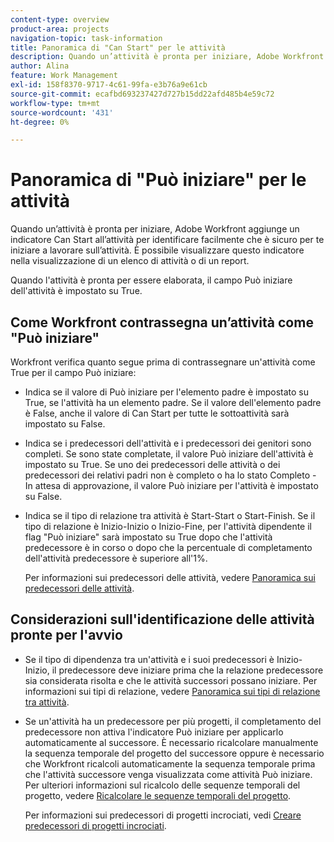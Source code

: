 ```yaml
---
content-type: overview
product-area: projects
navigation-topic: task-information
title: Panoramica di "Can Start" per le attività
description: Quando un’attività è pronta per iniziare, Adobe Workfront aggiunge un indicatore Can Start all’attività per identificare facilmente che è sicuro per te iniziare a lavorare sull’attività. È possibile visualizzare questo indicatore nella visualizzazione di un elenco di attività o di un report.
author: Alina
feature: Work Management
exl-id: 158f8370-9717-4c61-99fa-e3b76a9e61cb
source-git-commit: ecafbd693237427d727b15dd22afd485b4e59c72
workflow-type: tm+mt
source-wordcount: '431'
ht-degree: 0%

---
```


# Panoramica di &quot;Può iniziare&quot; per le attività

Quando un’attività è pronta per iniziare, Adobe Workfront aggiunge un indicatore Can Start all’attività per identificare facilmente che è sicuro per te iniziare a lavorare sull’attività. È possibile visualizzare questo indicatore nella visualizzazione di un elenco di attività o di un report.

Quando l&#39;attività è pronta per essere elaborata, il campo Può iniziare dell&#39;attività è impostato su True.

## Come Workfront contrassegna un’attività come &quot;Può iniziare&quot;

Workfront verifica quanto segue prima di contrassegnare un&#39;attività come True per il campo Può iniziare:

* Indica se il valore di Può iniziare per l&#39;elemento padre è impostato su True, se l&#39;attività ha un elemento padre. Se il valore dell&#39;elemento padre è False, anche il valore di Can Start per tutte le sottoattività sarà impostato su False.
* Indica se i predecessori dell&#39;attività e i predecessori dei genitori sono completi. Se sono state completate, il valore Può iniziare dell&#39;attività è impostato su True. Se uno dei predecessori delle attività o dei predecessori dei relativi padri non è completo o ha lo stato Completo - In attesa di approvazione, il valore Può iniziare per l&#39;attività è impostato su False.
* Indica se il tipo di relazione tra attività è Start-Start o Start-Finish. Se il tipo di relazione è Inizio-Inizio o Inizio-Fine, per l&#39;attività dipendente il flag &quot;Può iniziare&quot; sarà impostato su True dopo che l&#39;attività predecessore è in corso o dopo che la percentuale di completamento dell&#39;attività predecessore è superiore all&#39;1%.

  Per informazioni sui predecessori delle attività, vedere [Panoramica sui predecessori delle attività](../../../manage-work/tasks/use-prdcssrs/predecessors-overview.md).

## Considerazioni sull&#39;identificazione delle attività pronte per l&#39;avvio

* Se il tipo di dipendenza tra un&#39;attività e i suoi predecessori è Inizio-Inizio, il predecessore deve iniziare prima che la relazione predecessore sia considerata risolta e che le attività successori possano iniziare. Per informazioni sui tipi di relazione, vedere [Panoramica sui tipi di relazione tra attività](../../../manage-work/tasks/use-prdcssrs/task-dependency-types.md).
* Se un&#39;attività ha un predecessore per più progetti, il completamento del predecessore non attiva l&#39;indicatore Può iniziare per applicarlo automaticamente al successore. È necessario ricalcolare manualmente la sequenza temporale del progetto del successore oppure è necessario che Workfront ricalcoli automaticamente la sequenza temporale prima che l&#39;attività successore venga visualizzata come attività Può iniziare. Per ulteriori informazioni sul ricalcolo delle sequenze temporali del progetto, vedere [Ricalcolare le sequenze temporali del progetto](../../../manage-work/projects/manage-projects/recalculate-project-timeline.md).

  Per informazioni sui predecessori di progetti incrociati, vedi [Creare predecessori di progetti incrociati](../../../manage-work/tasks/use-prdcssrs/cross-project-predecessors.md).
